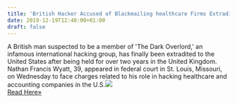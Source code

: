 ```yaml
---
title: 'British Hacker Accused of Blackmailing healthcare Firms Extradited to U.S.'
date: 2019-12-19T12:48:00+01:00
draft: false
---
```


A British man suspected to be a member of 'The Dark Overlord,' an infamous international hacking group, has finally been extradited to the United States after being held for over two years in the United Kingdom. Nathan Francis Wyatt, 39, appeared in federal court in St. Louis, Missouri, on Wednesday to face charges related to his role in hacking healthcare and accounting companies in the U.S.![](http://feeds.feedburner.com/~r/TheHackersNews/~4/EslaJYVN1iM)  
[Read Here»](https://thehackernews.com/2019/12/dark-overlord-hacker-extradited.html)